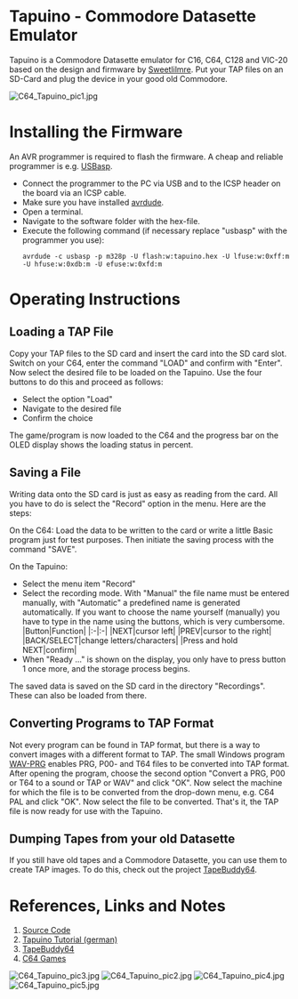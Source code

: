 # Tapuino - Commodore Datasette Emulator
Tapuino is a Commodore Datasette emulator for C16, C64, C128 and VIC-20 based on the design and firmware by [Sweetlilmre](https://github.com/sweetlilmre/tapuino). Put your TAP files on an SD-Card and plug the device in your good old Commodore.

![C64_Tapuino_pic1.jpg](https://raw.githubusercontent.com/wagiminator/C64-Collection/master/C64_Tapuino/documentation/C64_Tapuino_pic1.jpg)

# Installing the Firmware
An AVR programmer is required to flash the firmware. A cheap and reliable programmer is e.g. [USBasp](https://aliexpress.com/wholesale?SearchText=usbasp). 

- Connect the programmer to the PC via USB and to the ICSP header on the board via an ICSP cable.
- Make sure you have installed [avrdude](https://learn.adafruit.com/usbtinyisp/avrdude).
- Open a terminal.
- Navigate to the software folder with the hex-file.
- Execute the following command (if necessary replace "usbasp" with the programmer you use):
  ```
  avrdude -c usbasp -p m328p -U flash:w:tapuino.hex -U lfuse:w:0xff:m -U hfuse:w:0xdb:m -U efuse:w:0xfd:m
  ```

# Operating Instructions
## Loading a TAP File
Copy your TAP files to the SD card and insert the card into the SD card slot. Switch on your C64, enter the command "LOAD" and confirm with "Enter". Now select the desired file to be loaded on the Tapuino. Use the four buttons to do this and proceed as follows:
- Select the option "Load"
- Navigate to the desired file
- Confirm the choice

The game/program is now loaded to the C64 and the progress bar on the OLED display shows the loading status in percent.

## Saving a File
Writing data onto the SD card is just as easy as reading from the card. All you have to do is select the "Record" option in the menu. Here are the steps:

On the C64: Load the data to be written to the card or write a little Basic program just for test purposes. Then initiate the saving process with the command "SAVE".

On the Tapuino:
- Select the menu item "Record"
- Select the recording mode. With "Manual" the file name must be entered manually, with "Automatic" a predefined name is generated automatically. If you want to choose the name yourself (manually) you have to type in the name using the buttons, which is very cumbersome.
  |Button|Function|
  |:-|:-|
  |NEXT|cursor left|
  |PREV|cursor to the right|
  |BACK/SELECT|change letters/characters|
  |Press and hold NEXT|confirm|
- When "Ready ..." is shown on the display, you only have to press button 1 once more, and the storage process begins.

The saved data is saved on the SD card in the directory "Recordings". These can also be loaded from there.

## Converting Programs to TAP Format
Not every program can be found in TAP format, but there is a way to convert images with a different format to TAP. The small Windows program [WAV-PRG](http://wav-prg.sourceforge.net/wavprg.html) enables PRG, P00- and T64 files to be converted into TAP format. After opening the program, choose the second option "Convert a PRG, P00 or T64 to a sound or TAP or WAV" and click "OK". Now select the machine for which the file is to be converted from the drop-down menu, e.g. C64 PAL and click "OK". Now select the file to be converted. That's it, the TAP file is now ready for use with the Tapuino.

## Dumping Tapes from your old Datasette
If you still have old tapes and a Commodore Datasette, you can use them to create TAP images. To do this, check out the project [TapeBuddy64](https://github.com/wagiminator/C64-Collection/tree/master/C64_TapeBuddy64).

# References, Links and Notes
1. [Source Code](https://github.com/sweetlilmre/tapuino)
2. [Tapuino Tutorial (german)](https://www.mingos-commodorepage.com/tutorials/c64tapuino.php?title=Der%20Tapuino%20im%20Selbstbau)
3. [TapeBuddy64](https://github.com/wagiminator/C64-Collection/tree/master/C64_TapeBuddy64)
4. [C64 Games](https://www.c64games.de/)

![C64_Tapuino_pic3.jpg](https://raw.githubusercontent.com/wagiminator/C64-Collection/master/C64_Tapuino/documentation/C64_Tapuino_pic3.jpg)
![C64_Tapuino_pic2.jpg](https://raw.githubusercontent.com/wagiminator/C64-Collection/master/C64_Tapuino/documentation/C64_Tapuino_pic2.jpg)
![C64_Tapuino_pic4.jpg](https://raw.githubusercontent.com/wagiminator/C64-Collection/master/C64_Tapuino/documentation/C64_Tapuino_pic4.jpg)
![C64_Tapuino_pic5.jpg](https://raw.githubusercontent.com/wagiminator/C64-Collection/master/C64_Tapuino/documentation/C64_Tapuino_pic5.jpg)
